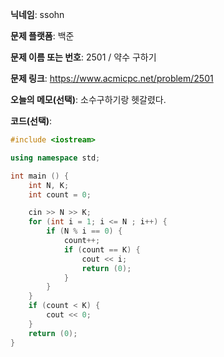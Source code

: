 **닉네임**: ssohn

**문제 플랫폼**: 백준

**문제 이름 또는 번호**: 2501 / 약수 구하기

**문제 링크**: https://www.acmicpc.net/problem/2501

**오늘의 메모(선택)**: 소수구하기랑 헷갈렸다.

**코드(선택)**:

```c++
#include <iostream>

using namespace std;

int main () {
	int N, K;
	int count = 0;

	cin >> N >> K;
	for (int i = 1; i <= N ; i++) {
		if (N % i == 0) {
			count++;
			if (count == K) {
				cout << i;
				return (0);
			}
		}
	}
	if (count < K) {
		cout << 0;
	}
	return (0);
}
```
